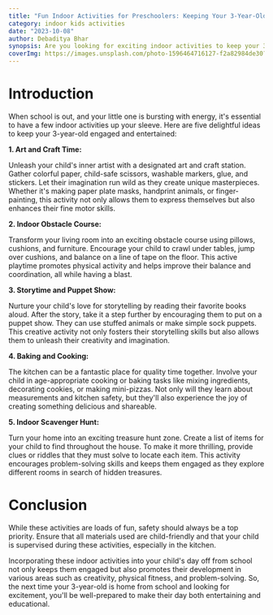 ```yaml
---
title: "Fun Indoor Activities for Preschoolers: Keeping Your 3-Year-Old Engaged"
category: indoor kids activities
date: "2023-10-08"
author: Debaditya Bhar
synopsis: Are you looking for exciting indoor activities to keep your 3-year-old entertained when they're off school? Look no further! This blog presents five engaging and fun-packed ideas that will not only keep your child happily occupied but also promote their creativity, physical development, and problem-solving skills.
coverImg: https://images.unsplash.com/photo-1596464716127-f2a82984de30?ixlib=rb-4.0.3&ixid=M3wxMjA3fDB8MHxwaG90by1wYWdlfHx8fGVufDB8fHx8fA%3D%3D&auto=format&fit=crop&w=2940&q=80
---
```


# Introduction

When school is out, and your little one is bursting with energy, it's essential to have a few indoor activities up your sleeve. Here are five delightful ideas to keep your 3-year-old engaged and entertained:

**1. Art and Craft Time:**

Unleash your child's inner artist with a designated art and craft station. Gather colorful paper, child-safe scissors, washable markers, glue, and stickers. Let their imagination run wild as they create unique masterpieces. Whether it's making paper plate masks, handprint animals, or finger-painting, this activity not only allows them to express themselves but also enhances their fine motor skills.

**2. Indoor Obstacle Course:**

Transform your living room into an exciting obstacle course using pillows, cushions, and furniture. Encourage your child to crawl under tables, jump over cushions, and balance on a line of tape on the floor. This active playtime promotes physical activity and helps improve their balance and coordination, all while having a blast.

**3. Storytime and Puppet Show:**

Nurture your child's love for storytelling by reading their favorite books aloud. After the story, take it a step further by encouraging them to put on a puppet show. They can use stuffed animals or make simple sock puppets. This creative activity not only fosters their storytelling skills but also allows them to unleash their creativity and imagination.

**4. Baking and Cooking:**

The kitchen can be a fantastic place for quality time together. Involve your child in age-appropriate cooking or baking tasks like mixing ingredients, decorating cookies, or making mini-pizzas. Not only will they learn about measurements and kitchen safety, but they'll also experience the joy of creating something delicious and shareable.

**5. Indoor Scavenger Hunt:**

Turn your home into an exciting treasure hunt zone. Create a list of items for your child to find throughout the house. To make it more thrilling, provide clues or riddles that they must solve to locate each item. This activity encourages problem-solving skills and keeps them engaged as they explore different rooms in search of hidden treasures.

# Conclusion

While these activities are loads of fun, safety should always be a top priority. Ensure that all materials used are child-friendly and that your child is supervised during these activities, especially in the kitchen.

Incorporating these indoor activities into your child's day off from school not only keeps them engaged but also promotes their development in various areas such as creativity, physical fitness, and problem-solving. So, the next time your 3-year-old is home from school and looking for excitement, you'll be well-prepared to make their day both entertaining and educational.
